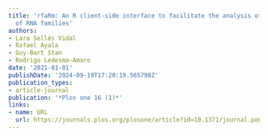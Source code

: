 ```yaml
---
title: 'rfaRm: An R client-side interface to facilitate the analysis of the Rfam database
  of RNA families'
authors:
- Lara Sellés Vidal
- Rafael Ayala
- Guy-Bart Stan
- Rodrigo Ledesma-Amaro
date: '2021-01-01'
publishDate: '2024-09-19T17:20:19.565798Z'
publication_types:
- article-journal
publication: '*Plos one 16 (1)*'
links:
- name: URL
  url: https://journals.plos.org/plosone/article?id=10.1371/journal.pone.0245280
---
```

